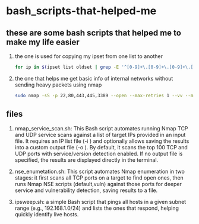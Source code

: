 # bash_scripts-that-helped-me

## these are some bash scripts that helped me to make my life easier

1. the one is used for copying my ipset from one list to another
   ```bash
   for ip in $(ipset list oldset | grep -E '^[0-9]+\.[0-9]+\.[0-9]+\.[0-9]+'); do ipset add newset $ip; done
   ```
2. the one that helps me get basic info of internal networks without sending heavy packets using nmap
   ```bash
   sudo nmap -sS -p 22,80,443,445,3389 --open --max-retries 1 --vv --min-rate 50 -T2 -iL internal_ip.txt -oN Internal_nmap_output
   ```

## files

1. nmap_service_scan.sh: This Bash script automates running Nmap TCP and UDP service scans against a list of target IPs provided in an input file. It requires an IP list file (-i <file>) and optionally allows saving the results into a custom output file (-o <file>). By default, it scans the top 100 TCP and UDP ports with service/version detection enabled. If no output file is specified, the results are displayed directly in the terminal.

2. nse_enumetation.sh: This script automates Nmap enumeration in two stages: it first scans all TCP ports on a target to find open ones, then runs Nmap NSE scripts (default,vuln) against those ports for deeper service and vulnerability detection, saving results to a file.

3. ipsweep.sh: a simple Bash script that pings all hosts in a given subnet range (e.g., 192.168.1.0/24) and lists the ones that respond, helping quickly identify live hosts.
